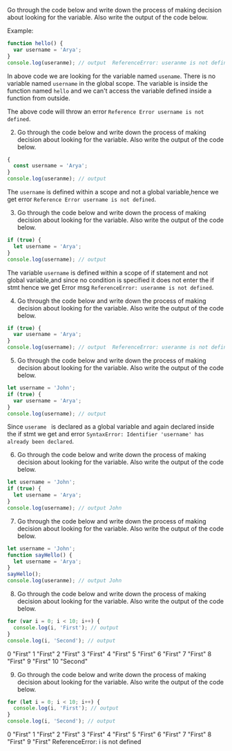 Go through the code below and write down the process of making decision about looking for the variable. Also write the output of the code below.

Example:

```js
function hello() {
  var username = 'Arya';
}
console.log(useranme); // output  ReferenceError: useranme is not defined
```

In above code we are looking for the variable named `usename`. There is no variable named `username` in the global scope. The variable is inside the function named `hello` and we can't access the variable defined inside a function from outside.

The above code will throw an error `Reference Error username is not defined`.

2. Go through the code below and write down the process of making decision about looking for the variable. Also write the output of the code below.

```js
{
  const username = 'Arya';
}
console.log(useranme); // output
```

The `username` is defined within a scope and not a global variable,hence we get error 
`Reference Error username is not defined`.

3. Go through the code below and write down the process of making decision about looking for the variable. Also write the output of the code below.

```js
if (true) {
  let username = 'Arya';
}
console.log(username); // output
```
The variable `username` is defined within a  scope of if statement and not global variable,and since no condition is specified it does not enter the if stmt hence we get Error msg
 `ReferenceError: useranme is not defined`.

4. Go through the code below and write down the process of making decision about looking for the variable. Also write the output of the code below.

```js
if (true) {
  var username = 'Arya';
}
console.log(username); // output  ReferenceError: useranme is not defined
```

5. Go through the code below and write down the process of making decision about looking for the variable. Also write the output of the code below.

```js
let username = 'John';
if (true) {
  var username = 'Arya';
}
console.log(username); // output
```
Since `userame ` is declared as a global variable and again declared inside the if stmt we get and error `SyntaxError: Identifier 'username' has already been declared`.

6. Go through the code below and write down the process of making decision about looking for the variable. Also write the output of the code below.

```js
let username = 'John';
if (true) {
  let username = 'Arya';
}
console.log(username); // output John
```

7. Go through the code below and write down the process of making decision about looking for the variable. Also write the output of the code below.

```js
let username = 'John';
function sayHello() {
  let username = 'Arya';
}
sayHello();
console.log(useranme); // output John
```

8. Go through the code below and write down the process of making decision about looking for the variable. Also write the output of the code below.

```js
for (var i = 0; i < 10; i++) {
  console.log(i, 'First'); // output
}
console.log(i, 'Second'); // output
```
0 "First"
 1 "First"
 2 "First"
 3 "First"
 4 "First"
 5 "First"
 6 "First"
 7 "First"
 8 "First"
 9 "First"
 10 "Second"


9. Go through the code below and write down the process of making decision about looking for the variable. Also write the output of the code below.

```js
for (let i = 0; i < 10; i++) {
  console.log(i, 'First'); // output
}
console.log(i, 'Second'); // output
```
0 "First"
 1 "First"
 2 "First"
 3 "First"
 4 "First"
 5 "First"
 6 "First"
 7 "First"
 8 "First"
 9 "First"
ReferenceError: i is not defined
